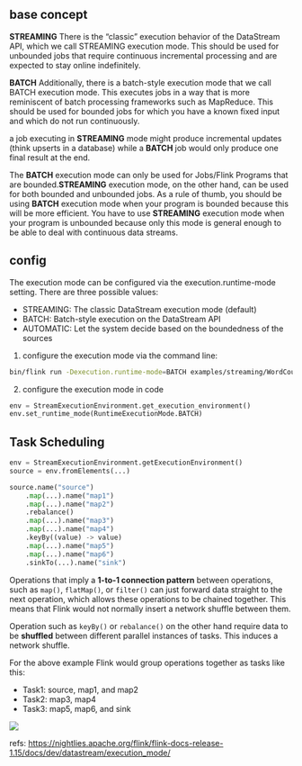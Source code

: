 

## base concept
**STREAMING**
There is the “classic” execution behavior of the DataStream API, which we call STREAMING execution mode. This should be used for unbounded jobs that require continuous incremental processing and are expected to stay online indefinitely.

**BATCH**
Additionally, there is a batch-style execution mode that we call BATCH execution mode. This executes jobs in a way that is more reminiscent of batch processing frameworks such as MapReduce. This should be used for bounded jobs for which you have a known fixed input and which do not run continuously.

a job executing in **STREAMING** mode might produce incremental updates (think upserts in a database) while a **BATCH** job would only produce one final result at the end.

The **BATCH** execution mode can only be used for Jobs/Flink Programs that are bounded.**STREAMING** execution mode, on the other hand, can be used for both bounded and unbounded jobs.
As a rule of thumb, you should be using **BATCH** execution mode when your program is bounded because this will be more efficient. You have to use **STREAMING** execution mode when your program is unbounded because only this mode is general enough to be able to deal with continuous data streams.

## config
The execution mode can be configured via the execution.runtime-mode setting. There are three possible values:
- STREAMING: The classic DataStream execution mode (default)
- BATCH: Batch-style execution on the DataStream API
- AUTOMATIC: Let the system decide based on the boundedness of the sources


1. configure the execution mode via the command line:
```sh
bin/flink run -Dexecution.runtime-mode=BATCH examples/streaming/WordCount.jar
```

2.  configure the execution mode in code
```python
env = StreamExecutionEnvironment.get_execution_environment()
env.set_runtime_mode(RuntimeExecutionMode.BATCH)
```

## Task Scheduling
```python
env = StreamExecutionEnvironment.getExecutionEnvironment()
source = env.fromElements(...)

source.name("source")
    .map(...).name("map1")
    .map(...).name("map2")
    .rebalance()
    .map(...).name("map3")
    .map(...).name("map4")
    .keyBy((value) -> value)
    .map(...).name("map5")
    .map(...).name("map6")
    .sinkTo(...).name("sink")
```

Operations that imply a **1-to-1 connection pattern** between operations, such as `map()`, `flatMap()`, or `filter()` can just forward data straight to the next operation, which allows these operations to be chained together. This means that Flink would not normally insert a network shuffle between them.

Operation such as `keyBy()` or `rebalance()` on the other hand require data to be **shuffled** between different parallel instances of tasks. This induces a network shuffle.

For the above example Flink would group operations together as tasks like this:

- Task1: source, map1, and map2
- Task2: map3, map4
- Task3: map5, map6, and sink

![](./pyflink_exeMode/1.svg)





refs:
https://nightlies.apache.org/flink/flink-docs-release-1.15/docs/dev/datastream/execution_mode/